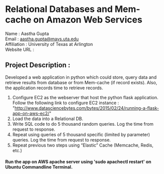 # Relational Databases and Mem-cache on Amazon Web Services

Name : Aastha Gupta <br>
Email : aastha.gupta@mavs.uta.edu <br>
Affiliation : University of Texas at Arlington <br>
Website URL :  <br>

## Project Description : <br>

Developed a web application in python which could store, query data and retrieve results from database or from Mem-cache (if record exists). Also, the application records time to retrieve records. <br>

1. Configure EC2 as the webserver that host the python flask application. <br>
    Follow the following link to configure EC2 instance : "http://www.datasciencebytes.com/bytes/2015/02/24/running-a-flask-app-on-aws-ec2/" <br>
2. Load the data into a Relational DB. <br>
3. Write SQL code to do 5 thousand random queries. Log the time from request to response.<br>
4. Repeat using queries of 5 thousand specific (limited by parameter) queries. Log the time from request
   to response. <br>
5. Repeat previous two steps using “Elastic” Cache (Memcache, Redis, etc.) <br>

#### Run the app on AWS apache server using 'sudo apachectl restart' on Ubuntu Commandline Terminal. <br>

[Install Python]: https://www.python.org/downloads/